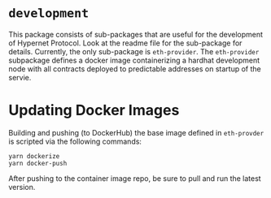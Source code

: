 # `development`

This package consists of sub-packages that are useful for the development of Hypernet Protocol. 
Look at the readme file for the sub-package for details. Currently, the only sub-package is `eth-provider`.
The `eth-provider` subpackage defines a docker image containerizing a hardhat development node with all 
contracts deployed to predictable addresses on startup of the servie. 

# Updating Docker Images

Building and pushing (to DockerHub) the base image defined in `eth-provder` is scripted via the following commands:

```shell
yarn dockerize
yarn docker-push
```

After pushing to the container image repo, be sure to pull and run the latest version.